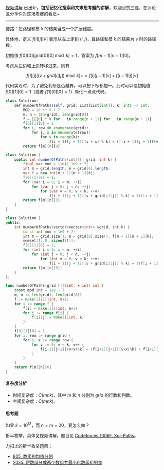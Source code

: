 [视频讲解](https://www.bilibili.com/video/BV11d4y1i7Gs) 已出炉，**包括记忆化搜索和文末思考题的讲解**，欢迎点赞三连，在评论区分享你对这场周赛的看法~

---

套路：把路径和模 $k$ 的结果当成一个扩展维度。

具体地，定义 $f[i][j][v]$ 表示从左上走到 $(i,j)$，且路径和模 $k$ 的结果为 $v$ 时的路径数。

初始值 $f[0][0][\textit{grid}[0][0]\bmod k] = 1$，答案为 $f[m-1][n-1][0]$。

考虑从左边和上边转移过来，则有

$$
f[i][j][(v+\textit{grid}[i][j])\bmod k] += f[i][j-1][v] + f[i-1][j][v]
$$

代码实现时，为了避免判断是否越界，可以把下标都加一。此时可以设初始值 $f[0][1][0] = 1$（或者 $f[1][0][0] = 1$）简化一点点代码。

```py [sol1-Python3]
class Solution:
    def numberOfPaths(self, grid: List[List[int]], k: int) -> int:
        MOD = 10 ** 9 + 7
        m, n = len(grid), len(grid[0])
        f = [[[0] * k for _ in range(n + 1)] for _ in range(m + 1)]
        f[0][1][0] = 1
        for i, row in enumerate(grid):
            for j, x in enumerate(row):
                for v in range(k):
                    f[i + 1][j + 1][(v + x) % k] = (f[i + 1][j + 1][(v + x) % k] + f[i + 1][j][v] + f[i][j + 1][v]) % MOD
        return f[m][n][0]
```

```java [sol1-Java]
class Solution {
    public int numberOfPaths(int[][] grid, int k) {
        final var mod = (int) 1e9 + 7;
        int m = grid.length, n = grid[0].length;
        var f = new int[m + 1][n + 1][k];
        f[0][1][0] = 1;
        for (var i = 0; i < m; ++i)
            for (var j = 0; j < n; ++j)
                for (var v = 0; v < k; ++v)
                    f[i + 1][j + 1][(v + grid[i][j]) % k] = ((f[i + 1][j + 1][(v + grid[i][j]) % k] + f[i + 1][j][v]) % mod + f[i][j + 1][v]) % mod;
        return f[m][n][0];
    }
}
```

```cpp [sol1-C++]
class Solution {
public:
    int numberOfPaths(vector<vector<int>> &grid, int k) {
        const int mod = 1e9 + 7;
        int m = grid.size(), n = grid[0].size(), f[m + 1][n + 1][k];
        memset(f, 0, sizeof(f));
        f[0][1][0] = 1;
        for (int i = 0; i < m; ++i)
            for (int j = 0; j < n; ++j)
                for (int v = 0; v < k; ++v)
                    f[i + 1][j + 1][(v + grid[i][j]) % k] = ((f[i + 1][j + 1][(v + grid[i][j]) % k] + f[i + 1][j][v]) % mod + f[i][j + 1][v]) % mod;
        return f[m][n][0];
    }
};
```

```go [sol1-Go]
func numberOfPaths(grid [][]int, k int) int {
	const mod int = 1e9 + 7
	m, n := len(grid), len(grid[0])
	f := make([][][]int, m+1)
	for i := range f {
		f[i] = make([][]int, n+1)
		for j := range f[i] {
			f[i][j] = make([]int, k)
		}
	}
	f[0][1][0] = 1
	for i, row := range grid {
		for j, x := range row {
			for v := 0; v < k; v++ {
				f[i+1][j+1][(v+x)%k] = (f[i+1][j+1][(v+x)%k] + f[i+1][j][v] + f[i][j+1][v]) % mod
			}
		}
	}
	return f[m][n][0]
}
```

#### 复杂度分析

- 时间复杂度：$O(mnk)$，其中 $m$ 和 $n$ 分别为 $\textit{grid}$ 的行数和列数。
- 空间复杂度：$O(mnk)$。

#### 思考题

如果 $k=10^{18}$，而 $n=m=20$，要怎么做？

折半枚举。具体见视频讲解，题目见 [Codeforces 1006F. Xor-Paths](https://codeforces.com/problemset/problem/1006/F)。

力扣上的折半枚举题目：

- [805. 数组的均值分割](https://leetcode-cn.com/problems/split-array-with-same-average/)
- [2035. 将数组分成两个数组并最小化数组和的差](https://leetcode.cn/problems/partition-array-into-two-arrays-to-minimize-sum-difference/)
